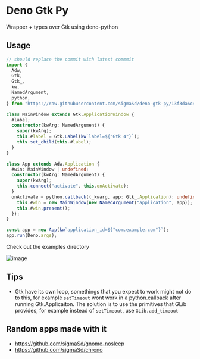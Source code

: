 # Deno Gtk Py

Wrapper + types over Gtk using deno-python

## Usage

```ts
// should replace the commit with latest commmit
import {
  Adw,
  Gtk,
  Gtk_,
  kw,
  NamedArgument,
  python,
} from "https://raw.githubusercontent.com/sigmaSd/deno-gtk-py/13f3da6c4890d62e09312747c905fa85263f5ca8/mod.ts";

class MainWindow extends Gtk.ApplicationWindow {
  #label;
  constructor(kwArg: NamedArgument) {
    super(kwArg);
    this.#label = Gtk.Label(kw`label=${"Gtk 4"}`);
    this.set_child(this.#label);
  }
}

class App extends Adw.Application {
  #win: MainWindow | undefined;
  constructor(kwArg: NamedArgument) {
    super(kwArg);
    this.connect("activate", this.onActivate);
  }
  onActivate = python.callback((_kwarg, app: Gtk_.Application): undefined => {
    this.#win = new MainWindow(new NamedArgument("application", app));
    this.#win.present();
  });
}

const app = new App(kw`application_id=${"com.example.com"}`);
app.run(Deno.args);
```

Check out the examples directory

![image](https://github.com/sigmaSd/deno-gtk-py/assets/22427111/8e1a9e3b-624f-4990-8402-fdc7e87ae514)

## Tips

- Gtk have its own loop, somethings that you expect to work might not do to
  this, for example `setTimeout` wont work in a python.callback after running
  Gtk.Applicaiton. The solution is to use the primitives that GLib provides, for
  example instead of `setTimeout`, use `GLib.add_timeout`

## Random apps made with it

- https://github.com/sigmaSd/gnome-nosleep
- https://github.com/sigmaSd/chrono
